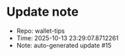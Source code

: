 ﻿# Update note
- Repo: wallet-tips
- Time: 2025-10-13 23:29:07.8712261
- Note: auto-generated update #15
